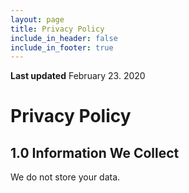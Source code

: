 ```yaml
---
layout: page
title: Privacy Policy
include_in_header: false
include_in_footer: true
---
```


**Last updated**
February 23. 2020

# Privacy Policy

## 1.0 Information We Collect

We do not store your data.

